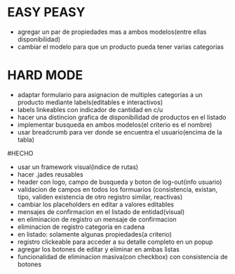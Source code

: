 # EASY PEASY
- agregar un par de propiedades mas a ambos modelos(entre ellas disponibilidad)
- cambiar el modelo para que un producto pueda tener varias categorias

# HARD MODE
- adaptar formulario para asignacion de multiples categorias a un producto mediante labels(editables e interactivos)
- labels linkeables con indicador de cantidad en c/u
- hacer una distincion grafica de disponibilidad de productos en el listado
- implementar busqueda en ambos modelos(el criterio es el nombre)
- usar breadcrumb para ver donde se encuentra el usuario(encima de la tabla)

#HECHO
- usar un framework visual(indice de rutas)
- hacer .jades reusables
- header con logo, campo de busqueda y boton de log-out(info usuario)
- validacion de campos en todos los formuarios (consistencia, existan, tipo, validen existencia de otro registro similar, reactivas)
- cambiar los placeholders en editar a valores editables
- mensajes de confirmacion en el listado de entidad(visual)
- en eliminacion de registro un mensaje de confirmacion
- eliminacion de registro categoria en cadena
- en listado: solamente algunas propiedades(a criterio)
- registro clickeable para acceder a su detalle completo en un popup
- agregar los botones de editar y eliminar en ambas listas
- funcionalidad de eliminacion masiva(con checkbox) con consistencia de botones